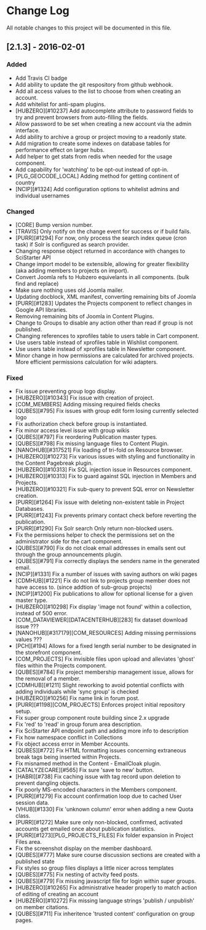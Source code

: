 # Change Log
All notable changes to this project will be documented in this file.

## [2.1.3] - 2016-02-01
### Added
 - Add Travis CI badge
 - Add ability to update the git respository from github webhook.
 - Add all access values to the list to choose from when creating an account.
 - Add whitelist for anti-spam plugins.
 - [HUBZERO][#10237] Add autocomplete attribute to password fields to try and prevent browsers from auto-filling the fields.
 - Allow password to be set when creating a new account via the admin interface.
 - Add ability to archive a group or project moving to a readonly state.
 - Add migration to create some indexes on database tables for performance effect on larger hubs.
 - Add helper to get stats from redis when needed for the usage component.
 - Add capability for 'watching' to be opt-out instead of opt-in.
 - [PLG_GEOCODE_LOCAL] Adding method for getting continent of country
 - [NCIP][#1324] Add configuration options to whitelist admins and individual usernames
 
### Changed
 - [CORE] Bump version number.
 - [TRAVIS] Only notify on the change event for success or if build fails.
 - [PURR][#1294] For now, only process the search index queue (cron task) if Solr is configured as search provider.
 - Changing response object returned in accordance with changes to SciStarter API
 - Change import model to be extensible, allowing for greater flexibility (aka adding members to projects on import).
 - Convert Joomla refs to Hubzero equivelants in all components. (bulk find and replace)
 - Make sure nothing uses old Joomla mailer.
 - Updating docblock, XML manifest, converting remaining bits of Joomla
 - [PURR][#1283] Updates the Projects component to reflect changes in Google API libraries.
 - Removing remaining bits of Joomla in Content Plugins.
 - Change to Groups to disable any action other than read if group is not published.
 - Changing references to xprofiles table to users table in Cart component.
 - Use users table instead of xprofiles table in Wishlist component.
 - Use users table instead of xprofiles table in Newsletter component.
 - Minor change in how permissions are calculated for archived projects. More efficient permissions calculation for wiki adapters.


### Fixed
- Fix issue preventing group logo display.
- [HUBZERO][#10343] Fix issue with creation of project.
- [COM_MEMBERS] Adding missing required fields checks
- [QUBES][#795] Fix issues with group edit form losing currently selected logo
- Fix authorization check before group is instantiated.
- Fix minor access level issue with group wikis
- [QUBES][#797] Fix reordering Publication master types.
- [QUBES][#798] Fix missing language files to Content Plugin.
- [NANOHUB][#317521] Fix loading of tri-fold on Resource browser.
- [HUBZERO][#10273] Fix various issues with styling and functionality in the Content Pagebreak plugin.
- [HUBZERO][#10313] Fix SQL injection issue in Resources component.
- [HUBZERO][#10313] Fix to guard against SQL injection in Members and Projects.
- [HUBZERO][#10321] Fix sub-query to prevent SQL error on Newsletter creation.
- [PURR][#1264] Fix issue with deleting non-existent table in Project Databases.
- [PURR][#1243] Fix prevents primary contact check before reverting the publication.
- [PURR][#1290] Fix Solr search Only return non-blocked users.
- Fix the permissions helper to check the permissions set on the administrator side for the cart component.
- [QUBES][#790] Fix do not cloak email addresses in emails sent out through the group announcements plugin.
- [QUBES][#791] Fix correctly displays the senders name in the generated email.
- [NCIP][#1331] Fix a number of issues with saving authors on wiki pages
- [CDMHUB][#1221] Fix do not link to projects group member does not have access to. (since addtion of sub-group projects)
- [NCIP][#1200] Fix publications to allow for optional license for a given master type.
- [HUBZERO][#10298] Fix display 'image not found' within a collection, instead of 500 error.
- [COM_DATAVIEWER][DATACENTERHUB][283] fix dataset download issue ???
- [NANOHUB][#317179][COM_RESOURCES] Adding missing permissions values ???
- [PCH][#194] Allows for a fixed length serial number to be designated in the storefront component.
- [COM_PROJECTS] Fix invisible files upon upload and alleviates 'ghost' files within the Projects component.
- [QUBES][#784] Fix project membership management issue, allows for the removal of a member.
- [CDMHUB][#1211] Slight reworking to avoid potential conflicts with adding individuals while 'sync group' is checked 
- [HUBZERO][#10256] Fix name link in forum post.
- [PURR][#1198][COM_PROJECTS] Enforces project initial repository setup.
- Fix super group component route building since 2.x upgrade
- Fix 'red' to 'read' in group forum area description.
- Fix SciStarter API endpoint path and adding more info to description
- Fix how namespace conflict in Collections
- Fix object access error in Member Accounts.
- [QUBES][#772] Fix HTML formatting issues concerning extraneous break tags being inserted within Projects.
- Fix misnamed method in the Content - EmailCloak plugin.
- [CATALYZECARE][#565] Fix sure 'save to new' button.
- [HABRI][#738] Fix caching issue with tag record upon deletion to prevent dangling objects.
- Fix poorly MS-encoded characters in the Members component.
- [PURR][#1279] Fix account confirmation loop due to cached User session data.
- [VHUB][#1330] Fix 'unknown column' error when adding a new Quota class.
- [PURR][#1272] Make sure only non-blocked, confirmed, activated accounts get emailed once about publication statistics.
- [PURR][#1273][PLG_PROJECTS_FILES] Fix folder expansion in Project Files area.
- Fix the screenshot display on the member dashboard.
- [QUBES][#777] Make sure course discussion sections are created with a published state
- Fix styles so group files displays a little nicer across templates
- [QUBES][#775] Fix nesting of actvity feed posts.
- [QUBES][#779] Fix missing javascript file for login within super groups.
- [HUBZERO][#10265] Fix administrative header properly to match action of editing of creating an account
- [HUBZERO][#10272] Fix missing language strings 'publish / unpublish' on member citations.
- [QUBES][#711] Fix inheritence 'trusted content' configuration on group pages.
